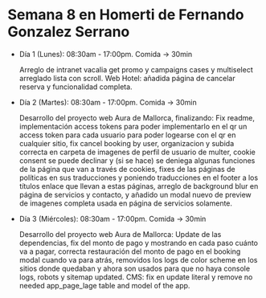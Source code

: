 # Semana 8 en Homerti de Fernando Gonzalez Serrano

- Día 1 (Lunes):
08:30am - 17:00pm.
Comida -> 30min

    Arreglo de intranet vacalia get promo y campaigns cases y multiselect arreglado lista con scroll.
    Web Hotel: añadida página de cancelar reserva y funcionalidad completa.

- Día 2 (Martes):
08:30am - 17:00pm.
Comida -> 30min

    Desarrollo del proyecto web Aura de Mallorca, finalizando:
    Fix readme, implementación access tokens para poder implementarlo en el qr un access token para cada usuario para poder logearse con el qr en cualquier sitio, fix cancel booking by user, organizacion y subida correcta en carpeta de imagenes de perfil de usuario de multer, cookie consent se puede declinar y (si se hace) se deniega algunas funciones de la página que van a través de cookies, fixes de las páginas de políticas en sus traducciones y poniendo traducciones en el footer a los títulos enlace que llevan a estas páginas, arreglo de background blur en página de servicios y contacto, y añadido un modal nuevo de preview de imagenes completa usada en página de servicios solamente.

- Día 3 (Miércoles):
08:30am - 17:00pm.
Comida -> 30min

    Desarrollo del proyecto web Aura de Mallorca:
    Update de las dependencias, fix del monto de pago y mostrando en cada paso cuánto va a pagar, correcta restauración del monto de pago en el booking modal cuando va para atrás, removidos los logs de color scheme en los sitios donde quedaban y ahora son usados para que no haya console logs, robots y sitemap updated.
    CMS: fix en update literal y remove no needed app_page_lage table and model of the app.
